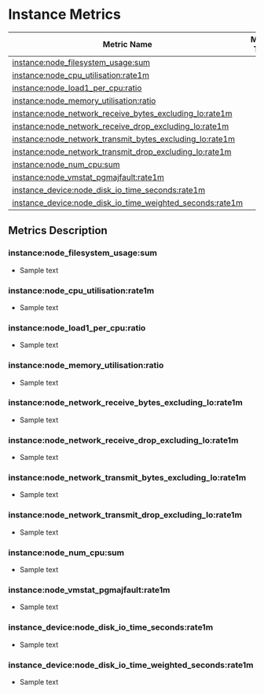 # Instance Metrics

| Metric Name                                                                                                           | Metric Type | Labels/Tags | Status |
|-----------------------------------------------------------------------------------------------------------------------|-------------|-------------|--------|
| [instance:node_filesystem_usage:sum](#instancenode_filesystem_usagesum)                                               |             |             |        |
| [instance:node_cpu_utilisation:rate1m](#instancenode_cpu_utilisationrate1m)                                           |             |             |        |
| [instance:node_load1_per_cpu:ratio](#instancenode_load1_per_cpuratio)                                                 |             |             |        |
| [instance:node_memory_utilisation:ratio](#instancenode_memory_utilisationratio)                                       |             |             |        |
| [instance:node_network_receive_bytes_excluding_lo:rate1m](#instancenode_network_receive_bytes_excluding_lorate1m)     |             |             |        |
| [instance:node_network_receive_drop_excluding_lo:rate1m](#instancenode_network_receive_drop_excluding_lorate1m)       |             |             |        |
| [instance:node_network_transmit_bytes_excluding_lo:rate1m](#instancenode_network_transmit_bytes_excluding_lorate1m)   |             |             |        |
| [instance:node_network_transmit_drop_excluding_lo:rate1m](#instancenode_network_transmit_drop_excluding_lorate1m)     |             |             |        |
| [instance:node_num_cpu:sum](#instancenode_num_cpusum)                                                                 |             |             |        |
| [instance:node_vmstat_pgmajfault:rate1m](#instancenode_vmstat_pgmajfaultrate1m)                                       |             |             |        |
| [instance_device:node_disk_io_time_seconds:rate1m](#instance_devicenode_disk_io_time_secondsrate1m)                   |             |             |        |
| [instance_device:node_disk_io_time_weighted_seconds:rate1m](#instance_devicenode_disk_io_time_weighted_secondsrate1m) |             |             |        |

## Metrics Description

### instance:node_filesystem_usage:sum

- Sample text

### instance:node_cpu_utilisation:rate1m

- Sample text

### instance:node_load1_per_cpu:ratio

- Sample text

### instance:node_memory_utilisation:ratio

- Sample text

### instance:node_network_receive_bytes_excluding_lo:rate1m

- Sample text

### instance:node_network_receive_drop_excluding_lo:rate1m

- Sample text

### instance:node_network_transmit_bytes_excluding_lo:rate1m

- Sample text

### instance:node_network_transmit_drop_excluding_lo:rate1m

- Sample text

### instance:node_num_cpu:sum

- Sample text

### instance:node_vmstat_pgmajfault:rate1m

- Sample text

### instance_device:node_disk_io_time_seconds:rate1m

- Sample text

### instance_device:node_disk_io_time_weighted_seconds:rate1m

- Sample text
